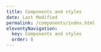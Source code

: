 ```yaml
---
title: Components and styles
date: Last Modified 
permalink: /components/index.html
eleventyNavigation:
  key: Components and styles
  order: 8
---
```


